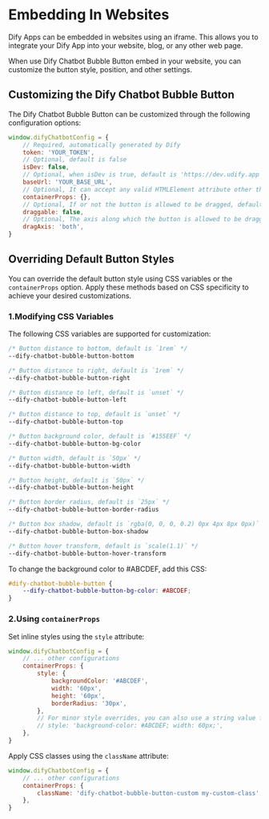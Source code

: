 # Embedding In Websites

Dify Apps can be embedded in websites using an iframe. This allows you to integrate your Dify App into your website, blog, or any other web page.

When use Dify Chatbot Bubble Button embed in your website, you can customize the button style, position, and other settings.

## Customizing the Dify Chatbot Bubble Button

The Dify Chatbot Bubble Button can be customized through the following configuration options:

```javascript
window.difyChatbotConfig = {
    // Required, automatically generated by Dify
    token: 'YOUR_TOKEN',
    // Optional, default is false
    isDev: false,
    // Optional, when isDev is true, default is 'https://dev.udify.app', otherwise default is 'https://udify.app'
    baseUrl: 'YOUR_BASE_URL',
    // Optional, It can accept any valid HTMLElement attribute other than `id`, such as `style`, `className`, etc
    containerProps: {},
    // Optional, If or not the button is allowed to be dragged, default is `false`
    draggable: false,
    // Optional, The axis along which the button is allowed to be dragged, default is `both`, can be `x`, `y`, `both`
    dragAxis: 'both',
}
```

## Overriding Default Button Styles

You can override the default button style using CSS variables or the `containerProps` option. Apply these methods based on CSS specificity to achieve your desired customizations.

### 1.Modifying CSS Variables

The following CSS variables are supported for customization:

```css
/* Button distance to bottom, default is `1rem` */
--dify-chatbot-bubble-button-bottom

/* Button distance to right, default is `1rem` */
--dify-chatbot-bubble-button-right

/* Button distance to left, default is `unset` */
--dify-chatbot-bubble-button-left

/* Button distance to top, default is `unset` */
--dify-chatbot-bubble-button-top

/* Button background color, default is `#155EEF` */
--dify-chatbot-bubble-button-bg-color

/* Button width, default is `50px` */
--dify-chatbot-bubble-button-width

/* Button height, default is `50px` */
--dify-chatbot-bubble-button-height

/* Button border radius, default is `25px` */
--dify-chatbot-bubble-button-border-radius

/* Button box shadow, default is `rgba(0, 0, 0, 0.2) 0px 4px 8px 0px)` */
--dify-chatbot-bubble-button-box-shadow

/* Button hover transform, default is `scale(1.1)` */
--dify-chatbot-bubble-button-hover-transform
```

To change the background color to #ABCDEF, add this CSS:

```css
#dify-chatbot-bubble-button {
    --dify-chatbot-bubble-button-bg-color: #ABCDEF;
}
```

### 2.Using `containerProps`

Set inline styles using the `style` attribute:

```javascript
window.difyChatbotConfig = {
    // ... other configurations
    containerProps: {
        style: {
            backgroundColor: '#ABCDEF',
            width: '60px',
            height: '60px',
            borderRadius: '30px',
        },
        // For minor style overrides, you can also use a string value for the `style` attribute:
        // style: 'background-color: #ABCDEF; width: 60px;',
    },
}
```

Apply CSS classes using the `className` attribute:

```javascript
window.difyChatbotConfig = {
    // ... other configurations
    containerProps: {
        className: 'dify-chatbot-bubble-button-custom my-custom-class',
    },
}
```

